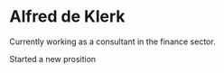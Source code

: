 ﻿# Alfred de Klerk
Currently working as a consultant in the finance sector.

Started a new prosition